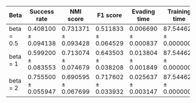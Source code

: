 | Beta | Success rate | NMI score | F1 score | Evading time | Training time |
|---|---|---|---|---|---|
| beta = 0.5 | 0.408100 ± 0.094138 | 0.731371 ± 0.093428 | 0.511833 ± 0.064529 | 0.006690 ± 0.000837 | 87.544627 ± 0.000000 |
| beta = 1 | 0.599200 ± 0.083553 | 0.713074 ± 0.074679 | 0.643503 ± 0.038208 | 0.013804 ± 0.001849 | 87.544627 ± 0.000000 |
| beta = 2 | 0.755500 ± 0.055947 | 0.690595 ± 0.067699 | 0.717602 ± 0.033932 | 0.025637 ± 0.003147 | 87.544627 ± 0.000000 |
